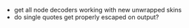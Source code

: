 - get all node decoders working with new unwrapped skins
- do single quotes get properly escaped on output?
